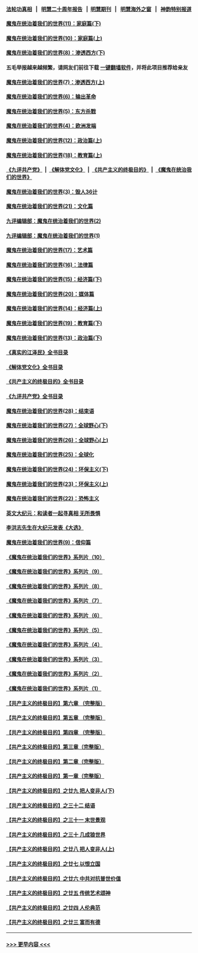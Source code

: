 #### [法轮功真相](https://github.com/gfw-breaker/truth/blob/master/README.md?t=0) &nbsp;&nbsp;|&nbsp;&nbsp; [明慧二十周年报告](https://github.com/gfw-breaker/mh-reports/blob/master/README.md?t=0) &nbsp;&nbsp;|&nbsp;&nbsp;[明慧期刊](https://github.com/gfw-breaker/mh-qikan) &nbsp;&nbsp;|&nbsp;&nbsp; [明慧海外之窗](https://github.com/gfw-breaker/mh-news/blob/master/README.md?t=0) &nbsp;&nbsp;|&nbsp;&nbsp; [神韵特别报道](https://github.com/gfw-breaker/mh-news/blob/master/shenyun.md?t=0)
#### [魔鬼在统治着我们的世界(11)：家庭篇(下)](../pages/nsc422/n10440961.md?t=12240943) 
#### [魔鬼在统治着我们的世界(10)：家庭篇(上)](../pages/nsc422/n10435448.md?t=12240943) 
#### [魔鬼在统治着我们的世界(8)：渗透西方(下)](../pages/nsc422/n10429603.md?t=12240943) 
#### 五毛举报越来越频繁，请网友们前往下载 [一键翻墙软件](https://github.com/gfw-breaker/ssr-accounts)，并将此项目推荐给亲友
#### [魔鬼在统治着我们的世界(7)：渗透西方(上)](../pages/nsc422/n10426013.md?t=12240943) 
#### [魔鬼在统治着我们的世界(6)：输出革命](../pages/nsc422/n10421536.md?t=12240943) 
#### [魔鬼在统治着我们的世界(5)：东方杀戮](../pages/nsc422/n10417707.md?t=12240943) 
#### [魔鬼在统治着我们的世界(4)：欧洲发端](../pages/nsc422/n10414890.md?t=12240943) 
#### [魔鬼在统治着我们的世界(12)：政治篇(上)](../pages/nsc422/n10444576.md?t=12240943) 
#### [魔鬼在统治着我们的世界(18)：教育篇(上)](../pages/nsc422/n10526970.md?t=12240943) 
#### [《九评共产党》](https://github.com/begood0513/9ping.md/blob/master/README.md) &nbsp;|&nbsp; [《解体党文化》](../../../../jtdwh.md/blob/master/README.md)  &nbsp;|&nbsp; [《共产主义的终极目的》](../../../../gczydzjmd.md/blob/master/README.md) &nbsp;|&nbsp; [《魔鬼在统治我们的世界》](../../../../mgztzwmdsj.md/blob/master/README.md) 
#### [魔鬼在统治着我们的世界(3)：毁人36计](../pages/nsc422/n10411583.md?t=12240943) 
#### [魔鬼在统治着我们的世界(21)：文化篇](../pages/nsc422/n10597706.md?t=12240943) 
#### [九评编辑部：魔鬼在统治着我们的世界(2)](../pages/nsc422/n10410036.md?t=12240943) 
#### [九评编辑部：魔鬼在统治着我们的世界(1)](../pages/nsc422/n10406825.md?t=12240943) 
#### [魔鬼在统治着我们的世界(17)：艺术篇](../pages/nsc422/n10499093.md?t=12240943) 
#### [魔鬼在统治着我们的世界(16)：法律篇](../pages/nsc422/n10485969.md?t=12240943) 
#### [魔鬼在统治着我们的世界(15)：经济篇(下)](../pages/nsc422/n10469975.md?t=12240943) 
#### [魔鬼在统治着我们的世界(20)：媒体篇](../pages/nsc422/n10586579.md?t=12240943) 
#### [魔鬼在统治着我们的世界(14)：经济篇(上)](../pages/nsc422/n10457370.md?t=12240943) 
#### [魔鬼在统治着我们的世界(19)：教育篇(下)](../pages/nsc422/n10564808.md?t=12240943) 
#### [魔鬼在统治着我们的世界(13)：政治篇(下)](../pages/nsc422/n10448270.md?t=12240943) 
#### [《真实的江泽民》全书目录](../pages/nsc422/n13721399.md?t=12240943) 
#### [《解体党文化》全书目录](../pages/nsc422/n13721157.md?t=12240943) 
#### [《共产主义的终极目的》全书目录](../pages/nsc422/n13721048.md?t=12240943) 
#### [《九评共产党》全书目录](../pages/nsc422/n13708085.md?t=12240943) 
#### [魔鬼在统治着我们的世界(28)：结束语](../pages/nsc422/n10936246.md?t=12240943) 
#### [魔鬼在统治着我们的世界(27)：全球野心(下)](../pages/nsc422/n10928319.md?t=12240943) 
#### [魔鬼在统治着我们的世界(26)：全球野心(上)](../pages/nsc422/n10900318.md?t=12240943) 
#### [魔鬼在统治着我们的世界(25)：全球化](../pages/nsc422/n10788205.md?t=12240943) 
#### [魔鬼在统治着我们的世界(24)：环保主义(下)](../pages/nsc422/n10695307.md?t=12240943) 
#### [魔鬼在统治着我们的世界(23)：环保主义(上)](../pages/nsc422/n10688613.md?t=12240943) 
#### [魔鬼在统治着我们的世界(22)：恐怖主义](../pages/nsc422/n10614727.md?t=12240943) 
#### [英文大纪元：和读者一起寻真相 无所畏惧](../pages/nsc422/n12542027.md?t=12240943) 
#### [李洪志先生在大纪元发表《大选》](../pages/nsc422/n12534746.md?t=12240943) 
#### [魔鬼在统治着我们的世界(9)：信仰篇](../pages/nsc422/n10432159.md?t=12240943) 
#### [《魔鬼在统治着我们的世界》系列片（10）](../pages/nsc422/n12292670.md?t=12240943) 
#### [《魔鬼在统治着我们的世界》系列片（9）](../pages/nsc422/n12290859.md?t=12240943) 
#### [《魔鬼在统治着我们的世界》系列片（8）](../pages/nsc422/n12287445.md?t=12240943) 
#### [《魔鬼在统治着我们的世界》系列片（7）](../pages/nsc422/n12283425.md?t=12240943) 
#### [《魔鬼在统治着我们的世界》系列片（6）](../pages/nsc422/n12282314.md?t=12240943) 
#### [《魔鬼在统治着我们的世界》系列片（5）](../pages/nsc422/n12281419.md?t=12240943) 
#### [《魔鬼在统治着我们的世界》系列片（4）](../pages/nsc422/n12274024.md?t=12240943) 
#### [《魔鬼在统治着我们的世界》系列片（3）](../pages/nsc422/n12271322.md?t=12240943) 
#### [《魔鬼在统治着我们的世界》系列片（2）](../pages/nsc422/n12269049.md?t=12240943) 
#### [《魔鬼在统治着我们的世界》系列片（1）](../pages/nsc422/n12267575.md?t=12240943) 
#### [【共产主义的终极目的】第六章 （完整版）](../pages/nsc422/n11428913.md?t=12240943) 
#### [【共产主义的终极目的】第五章 （完整版）](../pages/nsc422/n11428912.md?t=12240943) 
#### [【共产主义的终极目的】第四章 （完整版）](../pages/nsc422/n11428907.md?t=12240943) 
#### [【共产主义的终极目的】第三章（完整版）](../pages/nsc422/n11428848.md?t=12240943) 
#### [【共产主义的终极目的】第二章（完整版）](../pages/nsc422/n11428831.md?t=12240943) 
#### [【共产主义的终极目的】第一章（完整版）](../pages/nsc422/n11417651.md?t=12240943) 
#### [【共产主义的终极目的】之廿九 把人变非人(下)](../pages/nsc422/n11344140.md?t=12240943) 
#### [【共产主义的终极目的】之三十二 结语](../pages/nsc422/n11360535.md?t=12240943) 
#### [【共产主义的终极目的】之三十一 末世景观](../pages/nsc422/n11351129.md?t=12240943) 
#### [【共产主义的终极目的】之三十 几成狼世界](../pages/nsc422/n11348280.md?t=12240943) 
#### [【共产主义的终极目的】之廿八 把人变非人(上)](../pages/nsc422/n11340492.md?t=12240943) 
#### [【共产主义的终极目的】之廿七 以恨立国](../pages/nsc422/n11336944.md?t=12240943) 
#### [【共产主义的终极目的】之廿六 中共对抗普世价值](../pages/nsc422/n11324785.md?t=12240943) 
#### [【共产主义的终极目的】之廿五 传统艺术颂神](../pages/nsc422/n11296396.md?t=12240943) 
#### [【共产主义的终极目的】之廿四 人伦典范](../pages/nsc422/n11296397.md?t=12240943) 
#### [【共产主义的终极目的】之廿三 富而有德](../pages/nsc422/n11283598.md?t=12240943) 

----
#### [ >>> 更早内容 <<< ](../indexes/nsc422-earlier.md)
